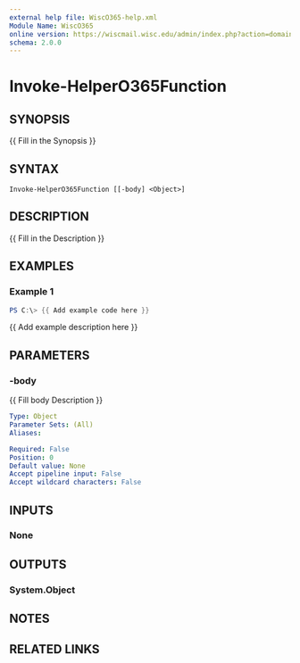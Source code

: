```yaml
---
external help file: WiscO365-help.xml
Module Name: WiscO365
online version: https://wiscmail.wisc.edu/admin/index.php?action=domain-domainadmin_api
schema: 2.0.0
---
```


# Invoke-HelperO365Function

## SYNOPSIS
{{ Fill in the Synopsis }}

## SYNTAX

```
Invoke-HelperO365Function [[-body] <Object>]
```

## DESCRIPTION
{{ Fill in the Description }}

## EXAMPLES

### Example 1
```powershell
PS C:\> {{ Add example code here }}
```

{{ Add example description here }}

## PARAMETERS

### -body
{{ Fill body Description }}

```yaml
Type: Object
Parameter Sets: (All)
Aliases:

Required: False
Position: 0
Default value: None
Accept pipeline input: False
Accept wildcard characters: False
```

## INPUTS

### None

## OUTPUTS

### System.Object
## NOTES

## RELATED LINKS
